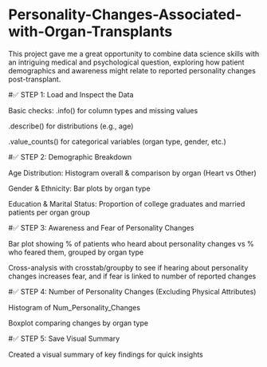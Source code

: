 # Personality-Changes-Associated-with-Organ-Transplants
This project gave me a great opportunity to combine data science skills with an intriguing medical and psychological question, exploring how patient demographics and awareness might relate to reported personality changes post-transplant.

#✅ STEP 1: Load and Inspect the Data

Basic checks: .info() for column types and missing values

.describe() for distributions (e.g., age)

.value_counts() for categorical variables (organ type, gender, etc.)

#✅ STEP 2: Demographic Breakdown

Age Distribution: Histogram overall & comparison by organ (Heart vs Other)

Gender & Ethnicity: Bar plots by organ type

Education & Marital Status: Proportion of college graduates and married patients per organ group

#✅ STEP 3: Awareness and Fear of Personality Changes

Bar plot showing % of patients who heard about personality changes vs % who feared them, grouped by organ type

Cross-analysis with crosstab/groupby to see if hearing about personality changes increases fear, and if fear is linked to number of reported changes

#✅ STEP 4: Number of Personality Changes (Excluding Physical Attributes)

Histogram of Num_Personality_Changes

Boxplot comparing changes by organ type

#✅ STEP 5: Save Visual Summary

Created a visual summary of key findings for quick insights
